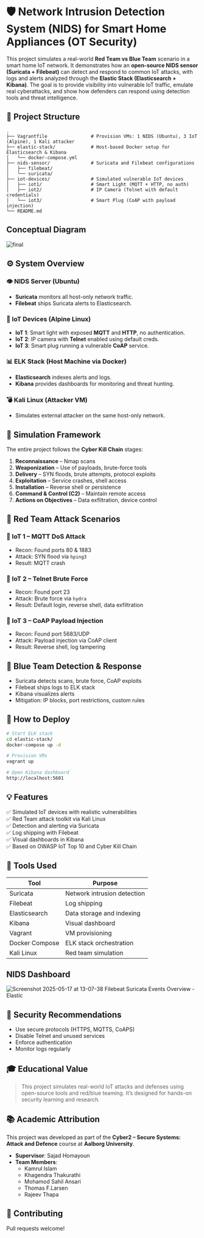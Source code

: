 # 🛡️ Network Intrusion Detection System (NIDS) for Smart Home Appliances (OT Security)

This project simulates a real-world **Red Team vs Blue Team** scenario in a smart home IoT network. It demonstrates how an **open-source NIDS sensor (Suricata + Filebeat)** can detect and respond to common IoT attacks, with logs and alerts analyzed through the **Elastic Stack (Elasticsearch + Kibana)**. The goal is to provide visibility into vulnerable IoT traffic, emulate real cyberattacks, and show how defenders can respond using detection tools and threat intelligence.

## 📁 Project Structure

```
.
├── Vagrantfile                # Provision VMs: 1 NIDS (Ubuntu), 3 IoT (Alpine), 1 Kali attacker
├── elastic-stack/             # Host-based Docker setup for Elasticsearch & Kibana
│   └── docker-compose.yml
├── nids-sensor/               # Suricata and Filebeat configurations
│   ├── filebeat/
│   └── suricata/
├── iot-devices/               # Simulated vulnerable IoT devices
│   ├── iot1/                  # Smart Light (MQTT + HTTP, no auth)
│   ├── iot2/                  # IP Camera (Telnet with default credentials)
│   └── iot3/                  # Smart Plug (CoAP with payload injection)
└── README.md
```

## Conceptual Diagram
![final](https://github.com/user-attachments/assets/bbf1fe75-687c-4e7f-838b-a43e9d89ee22)

## ⚙️ System Overview

### 👁️ NIDS Server (Ubuntu)
- **Suricata** monitors all host-only network traffic.
- **Filebeat** ships Suricata alerts to Elasticsearch.

### 🧪 IoT Devices (Alpine Linux)
- **IoT 1**: Smart light with exposed **MQTT** and **HTTP**, no authentication.
- **IoT 2**: IP camera with **Telnet** enabled using default creds.
- **IoT 3**: Smart plug running a vulnerable **CoAP** service.

### 📊 ELK Stack (Host Machine via Docker)
- **Elasticsearch** indexes alerts and logs.
- **Kibana** provides dashboards for monitoring and threat hunting.

### 💣 Kali Linux (Attacker VM)
- Simulates external attacker on the same host-only network.

## 🧠 Simulation Framework

The entire project follows the **Cyber Kill Chain** stages:

1. **Reconnaissance** – Nmap scans
2. **Weaponization** – Use of payloads, brute-force tools
3. **Delivery** – SYN floods, brute attempts, protocol exploits
4. **Exploitation** – Service crashes, shell access
5. **Installation** – Reverse shell or persistence
6. **Command & Control (C2)** – Maintain remote access
7. **Actions on Objectives** – Data exfiltration, device control

## 🔴 Red Team Attack Scenarios

### 🚨 IoT 1 – MQTT DoS Attack
- Recon: Found ports 80 & 1883
- Attack: SYN flood via `hping3`
- Result: MQTT crash

### 🚨 IoT 2 – Telnet Brute Force
- Recon: Found port 23
- Attack: Brute force via `hydra`
- Result: Default login, reverse shell, data exfiltration

### 🚨 IoT 3 – CoAP Payload Injection
- Recon: Found port 5683/UDP
- Attack: Payload injection via CoAP client
- Result: Reverse shell, log tampering

## 🔵 Blue Team Detection & Response

- Suricata detects scans, brute force, CoAP exploits
- Filebeat ships logs to ELK stack
- Kibana visualizes alerts
- Mitigation: IP blocks, port restrictions, custom rules

## 🚀 How to Deploy

```bash
# Start ELK stack
cd elastic-stack/
docker-compose up -d

# Provision VMs
vagrant up

# Open Kibana dashboard
http://localhost:5601
```

## 💡 Features

✅ Simulated IoT devices with realistic vulnerabilities  
✅ Red Team attack toolkit via Kali Linux  
✅ Detection and alerting via Suricata  
✅ Log shipping with Filebeat  
✅ Visual dashboards in Kibana  
✅ Based on OWASP IoT Top 10 and Cyber Kill Chain

## 🧰 Tools Used

| Tool             | Purpose                         |
|------------------|----------------------------------|
| Suricata          | Network intrusion detection     |
| Filebeat          | Log shipping                    |
| Elasticsearch     | Data storage and indexing       |
| Kibana            | Visual dashboard                |
| Vagrant           | VM provisioning                 |
| Docker Compose    | ELK stack orchestration         |
| Kali Linux        | Red team simulation             |

## NIDS Dashboard

![Screenshot 2025-05-17 at 13-07-38 Filebeat Suricata Events Overview - Elastic](https://github.com/user-attachments/assets/10c2955a-6739-46df-be20-261c001dbd23)

## 🔐 Security Recommendations

- Use secure protocols (HTTPS, MQTTS, CoAPS)
- Disable Telnet and unused services
- Enforce authentication
- Monitor logs regularly

## 🎓 Educational Value

> This project simulates real-world IoT attacks and defenses using open-source tools and red/blue teaming. It’s designed for hands-on security learning and research.

## 📚 Academic Attribution

This project was developed as part of the **Cyber2 – Secure Systems: Attack and Defence** course at **Aalborg University**.

- **Supervisor**: Sajad Homayoun 
- **Team Members**:
  - Kamrul Islam
  - Khagendra Thakurathi
  - Mohamod Sahil Ansari
  - Thomas F.Larsen
  - Rajeev Thapa
    
## 🤝 Contributing

Pull requests welcome!
